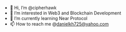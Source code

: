 - 👋 Hi, I’m @cipherhawk
- 👀 I’m interested in Web3 and Blockchain Development
- 🌱 I’m currently learning Near Protocol
- 📫 How to reach me @danielkh725@yahoo.com

<!---
cipherhawk/cipherhawk is a ✨ special ✨ repository because its `README.md` (this file) appears on your GitHub profile.
You can click the Preview link to take a look at your changes.
--->

<!---
- 💞️ I’m looking to collaborate on ...
--->
